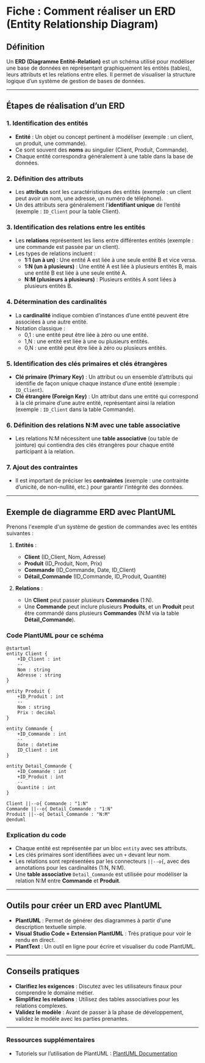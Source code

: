 # Fiche : Comment réaliser un ERD (Entity Relationship Diagram)

## Définition

Un **ERD (Diagramme Entité-Relation)** est un schéma utilisé pour modéliser une base de données en représentant graphiquement les entités (tables), leurs attributs et les relations entre elles. Il permet de visualiser la structure logique d’un système de gestion de bases de données.

---

## Étapes de réalisation d’un ERD

### 1. Identification des entités

- **Entité** : Un objet ou concept pertinent à modéliser (exemple : un client, un produit, une commande).
- Ce sont souvent des **noms** au singulier (Client, Produit, Commande).
- Chaque entité correspondra généralement à une table dans la base de données.

### 2. Définition des attributs

- Les **attributs** sont les caractéristiques des entités (exemple : un client peut avoir un nom, une adresse, un numéro de téléphone).
- Un des attributs sera généralement l'**identifiant unique** de l’entité (exemple : `ID_Client` pour la table Client).

### 3. Identification des relations entre les entités

- Les **relations** représentent les liens entre différentes entités (exemple : une commande est passée par un client).
- Les types de relations incluent :
  - **1:1 (un à un)** : Une entité A est liée à une seule entité B et vice versa.
  - **1:N (un à plusieurs)** : Une entité A est liée à plusieurs entités B, mais une entité B est liée à une seule entité A.
  - **N:M (plusieurs à plusieurs)** : Plusieurs entités A sont liées à plusieurs entités B.

### 4. Détermination des cardinalités

- La **cardinalité** indique combien d’instances d’une entité peuvent être associées à une autre entité.
- Notation classique :
  - 0,1 : une entité peut être liée à zéro ou une entité.
  - 1,N : une entité est liée à une ou plusieurs entités.
  - 0,N : une entité peut être liée à zéro ou plusieurs entités.

### 5. Identification des clés primaires et clés étrangères

- **Clé primaire (Primary Key)** : Un attribut ou un ensemble d’attributs qui identifie de façon unique chaque instance d’une entité (exemple : `ID_Client`).
- **Clé étrangère (Foreign Key)** : Un attribut dans une entité qui correspond à la clé primaire d’une autre entité, représentant ainsi la relation (exemple : `ID_Client` dans la table Commande).

### 6. Définition des relations N:M avec une table associative

- Les relations N:M nécessitent une **table associative** (ou table de jointure) qui contiendra des clés étrangères pour chaque entité participant à la relation.

### 7. Ajout des contraintes

- Il est important de préciser les **contraintes** (exemple : une contrainte d’unicité, de non-nullité, etc.) pour garantir l’intégrité des données.

---

## Exemple de diagramme ERD avec PlantUML

Prenons l'exemple d'un système de gestion de commandes avec les entités suivantes :

1. **Entités** :

   - **Client** (ID_Client, Nom, Adresse)
   - **Produit** (ID_Produit, Nom, Prix)
   - **Commande** (ID_Commande, Date, ID_Client)
   - **Détail_Commande** (ID_Commande, ID_Produit, Quantité)

2. **Relations** :
   - Un **Client** peut passer plusieurs **Commandes** (1:N).
   - Une **Commande** peut inclure plusieurs **Produits**, et un **Produit** peut être commandé dans plusieurs **Commandes** (N:M via la table **Détail_Commande**).

### Code PlantUML pour ce schéma

```plantuml
@startuml
entity Client {
    +ID_Client : int
    --
    Nom : string
    Adresse : string
}

entity Produit {
    +ID_Produit : int
    --
    Nom : string
    Prix : decimal
}

entity Commande {
    +ID_Commande : int
    --
    Date : datetime
    ID_Client : int
}

entity Detail_Commande {
    +ID_Commande : int
    +ID_Produit : int
    --
    Quantité : int
}

Client ||--o{ Commande : "1:N"
Commande ||--o{ Detail_Commande : "1:N"
Produit ||--o{ Detail_Commande : "N:M"
@enduml
```

### Explication du code

- Chaque entité est représentée par un bloc `entity` avec ses attributs.
- Les clés primaires sont identifiées avec un `+` devant leur nom.
- Les relations sont représentées par les connecteurs `||--o{`, avec des annotations pour les cardinalités (1:N, N:M).
- Une **table associative** `Detail_Commande` est utilisée pour modéliser la relation N:M entre **Commande** et **Produit**.

---

## Outils pour créer un ERD avec PlantUML

- **PlantUML** : Permet de générer des diagrammes à partir d'une description textuelle simple.
- **Visual Studio Code + Extension PlantUML** : Très pratique pour voir le rendu en direct.
- **PlantText** : Un outil en ligne pour écrire et visualiser du code PlantUML.

---

## Conseils pratiques

- **Clarifiez les exigences** : Discutez avec les utilisateurs finaux pour comprendre le domaine métier.
- **Simplifiez les relations** : Utilisez des tables associatives pour les relations complexes.
- **Validez le modèle** : Avant de passer à la phase de développement, validez le modèle avec les parties prenantes.

---

### Ressources supplémentaires

- Tutoriels sur l’utilisation de PlantUML : [PlantUML Documentation](http://plantuml.com/)
